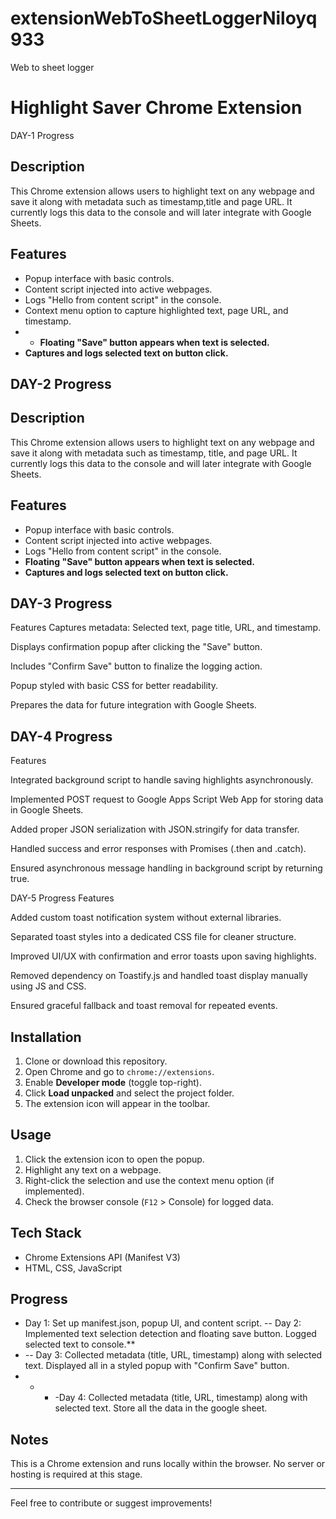 # extensionWebToSheetLoggerNiloyq933
Web to sheet logger
# Highlight Saver Chrome Extension

DAY-1 Progress

## Description
This Chrome extension allows users to highlight text on any webpage and save it along with metadata such as timestamp,title and page URL. It currently logs this data to the console and will later integrate with Google Sheets.


## Features
- Popup interface with basic controls.
- Content script injected into active webpages.
- Logs "Hello from content script" in the console.
- Context menu option to capture highlighted text, page URL, and timestamp.
- - **Floating "Save" button appears when text is selected.**
- **Captures and logs selected text on button click.**

## DAY-2 Progress

## Description
This Chrome extension allows users to highlight text on any webpage and save it along with metadata such as timestamp, title, and page URL. It currently logs this data to the console and will later integrate with Google Sheets.

## Features
- Popup interface with basic controls.
- Content script injected into active webpages.
- Logs "Hello from content script" in the console.
- **Floating "Save" button appears when text is selected.**
- **Captures and logs selected text on button click.**

## DAY-3 Progress
Features
Captures metadata: Selected text, page title, URL, and timestamp.

Displays confirmation popup after clicking the "Save" button.

Includes "Confirm Save" button to finalize the logging action.

Popup styled with basic CSS for better readability.

Prepares the data for future integration with Google Sheets.


## DAY-4 Progress
Features

Integrated background script to handle saving highlights asynchronously.

Implemented POST request to Google Apps Script Web App for storing data in Google Sheets.

Added proper JSON serialization with JSON.stringify for data transfer.

Handled success and error responses with Promises (.then and .catch).

Ensured asynchronous message handling in background script by returning true.


DAY-5 Progress
Features

Added custom toast notification system without external libraries.

Separated toast styles into a dedicated CSS file for cleaner structure.

Improved UI/UX with confirmation and error toasts upon saving highlights.

Removed dependency on Toastify.js and handled toast display manually using JS and CSS.

Ensured graceful fallback and toast removal for repeated events.



## Installation
1. Clone or download this repository.
2. Open Chrome and go to `chrome://extensions`.
3. Enable **Developer mode** (toggle top-right).
4. Click **Load unpacked** and select the project folder.
5. The extension icon will appear in the toolbar.

## Usage
1. Click the extension icon to open the popup.
2. Highlight any text on a webpage.
3. Right-click the selection and use the context menu option (if implemented).
4. Check the browser console (`F12` > Console) for logged data.

## Tech Stack
- Chrome Extensions API (Manifest V3)
- HTML, CSS, JavaScript

## Progress
- Day 1: Set up manifest.json, popup UI, and content script.
-- Day 2: Implemented text selection detection and floating save button. Logged selected text  to console.**
- -- Day 3: Collected metadata (title, URL, timestamp) along with selected text. Displayed all in a styled popup with "Confirm Save" button.
- - - -Day 4: Collected metadata (title, URL, timestamp) along with selected text. Store all the data in the google sheet.
## Notes
This is a Chrome extension and runs locally within the browser. No server or hosting is required at this stage.

---

Feel free to contribute or suggest improvements!

